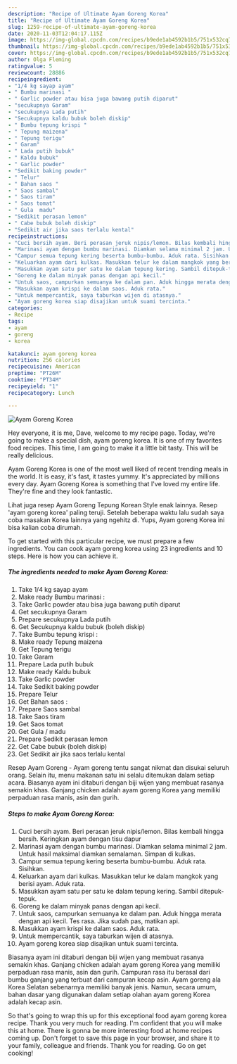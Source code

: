 ```yaml
---
description: "Recipe of Ultimate Ayam Goreng Korea"
title: "Recipe of Ultimate Ayam Goreng Korea"
slug: 1259-recipe-of-ultimate-ayam-goreng-korea
date: 2020-11-03T12:04:17.115Z
image: https://img-global.cpcdn.com/recipes/b9ede1ab4592b1b5/751x532cq70/ayam-goreng-korea-foto-resep-utama.jpg
thumbnail: https://img-global.cpcdn.com/recipes/b9ede1ab4592b1b5/751x532cq70/ayam-goreng-korea-foto-resep-utama.jpg
cover: https://img-global.cpcdn.com/recipes/b9ede1ab4592b1b5/751x532cq70/ayam-goreng-korea-foto-resep-utama.jpg
author: Olga Fleming
ratingvalue: 5
reviewcount: 28886
recipeingredient:
- "1/4 kg sayap ayam"
- " Bumbu marinasi "
- " Garlic powder atau bisa juga bawang putih diparut"
- "secukupnya Garam"
- "secukupnya Lada putih"
- "Secukupnya kaldu bubuk boleh diskip"
- " Bumbu tepung krispi "
- " Tepung maizena"
- " Tepung terigu"
- " Garam"
- " Lada putih bubuk"
- " Kaldu bubuk"
- " Garlic powder"
- "Sedikit baking powder"
- " Telur"
- " Bahan saos "
- " Saos sambal"
- " Saos tiram"
- " Saos tomat"
- " Gula  madu"
- "Sedikit perasan lemon"
- " Cabe bubuk boleh diskip"
- "Sedikit air jika saos terlalu kental"
recipeinstructions:
- "Cuci bersih ayam. Beri perasan jeruk nipis/lemon. Bilas kembali hingga bersih. Keringkan ayam dengan tisu dapur"
- "Marinasi ayam dengan bumbu marinasi. Diamkan selama minimal 2 jam. Untuk hasil maksimal diamkan semalaman. Simpan di kulkas."
- "Campur semua tepung kering beserta bumbu-bumbu. Aduk rata. Sisihkan."
- "Keluarkan ayam dari kulkas. Masukkan telur ke dalam mangkok yang berisi ayam. Aduk rata."
- "Masukkan ayam satu per satu ke dalam tepung kering. Sambil ditepuk-tepuk."
- "Goreng ke dalam minyak panas dengan api kecil."
- "Untuk saos, campurkan semuanya ke dalam pan. Aduk hingga merata dengan api kecil. Tes rasa. Jika sudah pas, matikan api."
- "Masukkan ayam krispi ke dalam saos. Aduk rata."
- "Untuk mempercantik, saya taburkan wijen di atasnya."
- "Ayam goreng korea siap disajikan untuk suami tercinta."
categories:
- Recipe
tags:
- ayam
- goreng
- korea

katakunci: ayam goreng korea 
nutrition: 256 calories
recipecuisine: American
preptime: "PT26M"
cooktime: "PT34M"
recipeyield: "1"
recipecategory: Lunch

---
```



![Ayam Goreng Korea](https://img-global.cpcdn.com/recipes/b9ede1ab4592b1b5/751x532cq70/ayam-goreng-korea-foto-resep-utama.jpg)

Hey everyone, it is me, Dave, welcome to my recipe page. Today, we're going to make a special dish, ayam goreng korea. It is one of my favorites food recipes. This time, I am going to make it a little bit tasty. This will be really delicious.

Ayam Goreng Korea is one of the most well liked of recent trending meals in the world. It is easy, it's fast, it tastes yummy. It's appreciated by millions every day. Ayam Goreng Korea is something that I've loved my entire life. They're fine and they look fantastic.

Lihat juga resep Ayam Goreng Tepung Korean Style enak lainnya. Resep &#39;ayam goreng korea&#39; paling teruji. Setelah beberapa waktu lalu sudah saya coba masakan Korea lainnya yang ngehitz di. Yups, Ayam goreng Korea ini bisa kalian coba dirumah.


To get started with this particular recipe, we must prepare a few ingredients. You can cook ayam goreng korea using 23 ingredients and 10 steps. Here is how you can achieve it.

<!--inarticleads1-->

##### The ingredients needed to make Ayam Goreng Korea:

1. Take 1/4 kg sayap ayam
1. Make ready  Bumbu marinasi :
1. Take  Garlic powder atau bisa juga bawang putih diparut
1. Get secukupnya Garam
1. Prepare secukupnya Lada putih
1. Get Secukupnya kaldu bubuk (boleh diskip)
1. Take  Bumbu tepung krispi :
1. Make ready  Tepung maizena
1. Get  Tepung terigu
1. Take  Garam
1. Prepare  Lada putih bubuk
1. Make ready  Kaldu bubuk
1. Take  Garlic powder
1. Take Sedikit baking powder
1. Prepare  Telur
1. Get  Bahan saos :
1. Prepare  Saos sambal
1. Take  Saos tiram
1. Get  Saos tomat
1. Get  Gula / madu
1. Prepare Sedikit perasan lemon
1. Get  Cabe bubuk (boleh diskip)
1. Get Sedikit air jika saos terlalu kental


Resep Ayam Goreng - Ayam goreng tentu sangat nikmat dan disukai seluruh orang. Selain itu, menu makanan satu ini selalu ditemukan dalam setiap acara. Biasanya ayam ini ditaburi dengan biji wijen yang membuat rasanya semakin khas. Ganjang chicken adalah ayam goreng Korea yang memiliki perpaduan rasa manis, asin dan gurih. 

<!--inarticleads2-->

##### Steps to make Ayam Goreng Korea:

1. Cuci bersih ayam. Beri perasan jeruk nipis/lemon. Bilas kembali hingga bersih. Keringkan ayam dengan tisu dapur
1. Marinasi ayam dengan bumbu marinasi. Diamkan selama minimal 2 jam. Untuk hasil maksimal diamkan semalaman. Simpan di kulkas.
1. Campur semua tepung kering beserta bumbu-bumbu. Aduk rata. Sisihkan.
1. Keluarkan ayam dari kulkas. Masukkan telur ke dalam mangkok yang berisi ayam. Aduk rata.
1. Masukkan ayam satu per satu ke dalam tepung kering. Sambil ditepuk-tepuk.
1. Goreng ke dalam minyak panas dengan api kecil.
1. Untuk saos, campurkan semuanya ke dalam pan. Aduk hingga merata dengan api kecil. Tes rasa. Jika sudah pas, matikan api.
1. Masukkan ayam krispi ke dalam saos. Aduk rata.
1. Untuk mempercantik, saya taburkan wijen di atasnya.
1. Ayam goreng korea siap disajikan untuk suami tercinta.


Biasanya ayam ini ditaburi dengan biji wijen yang membuat rasanya semakin khas. Ganjang chicken adalah ayam goreng Korea yang memiliki perpaduan rasa manis, asin dan gurih. Campuran rasa itu berasal dari bumbu ganjang yang terbuat dari campuran kecap asin. Ayam goreng ala Korea Selatan sebenarnya memiliki banyak jenis. Namun, secara umum, bahan dasar yang digunakan dalam setiap olahan ayam goreng Korea adalah kecap asin. 

So that's going to wrap this up for this exceptional food ayam goreng korea recipe. Thank you very much for reading. I'm confident that you will make this at home. There is gonna be more interesting food at home recipes coming up. Don't forget to save this page in your browser, and share it to your family, colleague and friends. Thank you for reading. Go on get cooking!
